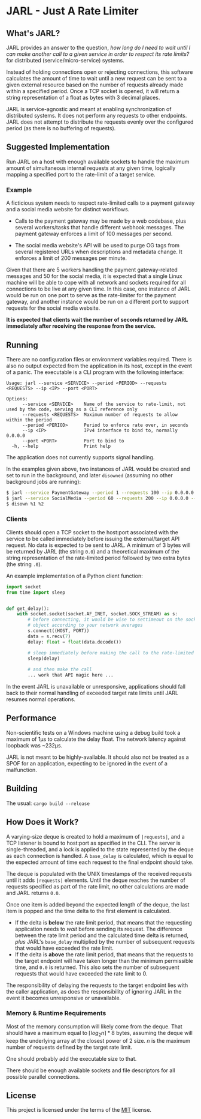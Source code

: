 # JARL - Just A Rate Limiter

## What's JARL?

JARL provides an answer to the question, _how long do I need to wait until I can make another call to a given service in order to respect its rate limits?_ for distributed (service/micro-service) systems.

Instead of holding connections open or rejecting connections, this software calculates the amount of time to wait until a new request can be sent to a given external resource based on the number of requests already made within a specified period. Once a TCP socket is opened, it will return a string representation of a float as bytes with 3 decimal places.

JARL is service-agnostic and meant at enabling synchronization of distributed systems. It does not perform any requests to other endpoints. JARL does not attempt to distribute the requests evenly over the configured period (as there is no buffering of requests).


## Suggested Implementation

Run JARL on a host with enough available sockets to handle the maximum amount of simultaneous internal requests at any given time, logically mapping a specified port to the rate-limit of a target service.


### Example

A ficticious system needs to respect rate-limited calls to a payment gateway and a social media website for distinct workflows.

- Calls to the payment gateway may be made by a web codebase, plus several workers/tasks that handle different webhook messages. The payment gateway enforces a limit of 100 messages per second.

- The social media website's API will be used to purge OG tags from several registered URLs when descriptions and metadata change. It enforces a limit of 200 messages per minute.

Given that there are 5 workers handling the payment gateway-related messages and 50 for the social media, it is expected that a single Linux machine will be able to cope with all network and sockets required for all connections to be live at any given time. In this case, one instance of JARL would be run on one port to serve as the rate-limiter for the payment gateway, and another instance would be run on a different port to support requests for the social media website.

**It is expected that clients wait the number of seconds returned by JARL immediately after receiving the response from the service.**


## Running

There are no configuration files or environment variables required. There is also no output expected from the application in its host, except in the event of a panic. The executable is a CLI program with the following interface:

```
Usage: jarl --service <SERVICE> --period <PERIOD> --requests <REQUESTS> --ip <IP> --port <PORT>

Options:
      --service <SERVICE>    Name of the service to rate-limit, not used by the code, serving as a CLI reference only
      --requests <REQUESTS>  Maximum number of requests to allow within the period
      --period <PERIOD>      Period to enforce rate over, in seconds
      --ip <IP>              IPv4 interface to bind to, normally 0.0.0.0
      --port <PORT>          Port to bind to
  -h, --help                 Print help
```

The application does not currently supports signal handling.

In the examples given above, two instances of JARL would be created and set to run in the background, and later `disowned` (assuming no other background jobs are running):

```bash
$ jarl --service PaymentGateway --period 1 --requests 100 --ip 0.0.0.0 --port 1234 > payment_gateway.log &
$ jarl --service SocialMedia --period 60 --requests 200 --ip 0.0.0.0 --port 1235 > social_media.log &
$ disown %1 %2
```

### Clients

Clients should open a TCP socket to the host:port associated with the service to be called immediately before issuing the external/target API request. No data is expected to be sent to JARL. A minimum of 3 bytes will be returned by JARL (the string `0.0`) and a theoretical maximum of the string representation of the rate-limited period followed by two extra bytes (the string `.0`).

An example implementation of a Python client function:

```python
import socket
from time import sleep


def get_delay():
    with socket.socket(socket.AF_INET, socket.SOCK_STREAM) as s:
        # before connecting, it would be wise to settimeout on the socket 
        # object according to your network averages
        s.connect((HOST, PORT))
        data = s.recv(7)
        delay: float = float(data.decode())

        # sleep immediately before making the call to the rate-limited resource
        sleep(delay)
        
        # and then make the call
        ... work that API magic here ...
```

In the event JARL is unavailable or unresponsive, applications should fall back to their normal handling of exceeded target rate limits until JARL resumes normal operations.


## Performance

Non-scientific tests on a Windows machine using a debug build took a maximum of 1μs to calculate the delay float. The network latency against loopback was ~232μs.

JARL is not meant to be highly-available. It should also not be treated as a SPOF for an application, expecting to be ignored in the event of a malfunction.

## Building

The usual: `cargo build --release`


## How Does it Work?

A varying-size deque is created to hold a maximum of `|requests|`, and a TCP listener is bound to host:port as specified in the CLI. The server is single-threaded, and a lock is applied to the state represented by the deque as each connection is handled. A `base_delay` is calculated, which is equal to the expected amount of time each request to the final endpoint should take.

The deque is populated with the UNIX timestamps of the received requests until it adds `|requests|` elements. Until the deque reaches the number of requests specified as part of the rate limit, no other calculations are made and JARL returns `0.0`.

Once one item is added beyond the expected length of the deque, the last item is popped and the time delta to the first element is calculated.
- If the delta is **below** the rate limit period, that means that the requesting application needs to _wait_ before sending its request. The difference between the rate limit period and the calculated time delta is returned, _plus_ JARL's `base_delay` multiplied by the number of subsequent requests that would have exceeded the rate limit.
- If the delta is **above** the rate limit period, that means that the requests to the target endpoint will have taken longer than the minimum permissible time, and `0.0` is returned. This also sets the number of subsequent requests that would have exceeded the rate limit to 0.

The responsibility of delaying the requests to the target endpoint lies with the caller application, as does the responsibility of ignoring JARL in the event it becomes unresponsive or unavailable.


### Memory & Runtime Requirements

Most of the memory consumption will likely come from the deque. That should have a maximum equal to $\lceil{log _{2}n}\rceil *8$ bytes, assuming the deque will keep the underlying array at the closest power of 2 size. $n$ is the maximum number of requests defined by the target rate limit.

One should probably add the executable size to that.

There should be enough available sockets and file descriptors for all possible parallel connections.


## License

This project is licensed under the terms of the [MIT](LICENSE.md) license.
